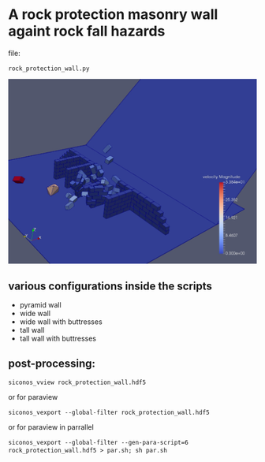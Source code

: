 # A rock protection masonry wall againt rock fall hazards
   file:

	rock_protection_wall.py

![Protection masonry wall against rock fall](rock_protection_wall.jpg)

## various configurations inside the scripts
  - pyramid wall
  - wide wall
  - wide wall with buttresses
  - tall wall
  - tall wall with buttresses

## post-processing:

	siconos_vview rock_protection_wall.hdf5
or for paraview

	siconos_vexport --global-filter rock_protection_wall.hdf5

or for paraview in parrallel

	siconos_vexport --global-filter --gen-para-script=6  rock_protection_wall.hdf5 > par.sh; sh par.sh
